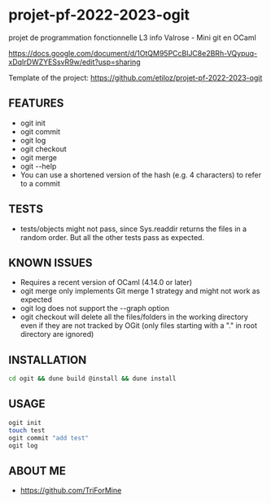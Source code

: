# projet-pf-2022-2023-ogit
projet de programmation fonctionnelle L3 info Valrose - Mini git en OCaml

https://docs.google.com/document/d/1OtQM95PCcBlJC8e2BRh-VQypuq-xDqIrDWZYESsvR9w/edit?usp=sharing

Template of the project: https://github.com/etiloz/projet-pf-2022-2023-ogit

## FEATURES
- ogit init
- ogit commit
- ogit log
- ogit checkout
- ogit merge
- ogit --help
- You can use a shortened version of the hash (e.g. 4 characters) to refer to a commit

## TESTS
- tests/objects might not pass, since Sys.readdir returns the files in a random order.
  But all the other tests pass as expected.

## KNOWN ISSUES
- Requires a recent version of OCaml (4.14.0 or later)
- ogit merge only implements Git merge 1 strategy and might not work as expected
- ogit log does not support the --graph option
- ogit checkout will delete all the files/folders in the working directory even if they are not tracked by OGit
  (only files starting with a "." in root directory are ignored)

## INSTALLATION
```bash
cd ogit && dune build @install && dune install
```

## USAGE
```bash
ogit init
touch test
ogit commit "add test"
ogit log
```

## ABOUT ME
- https://github.com/TriForMine
